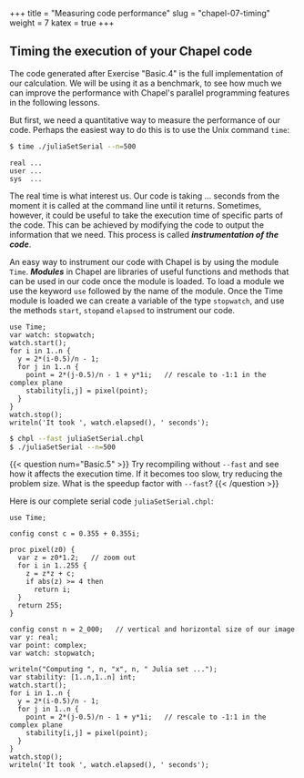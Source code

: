 +++
title = "Measuring code performance"
slug = "chapel-07-timing"
weight = 7
katex = true
+++

## Timing the execution of your Chapel code

The code generated after Exercise "Basic.4" is the full implementation of our calculation. We will be using it
as a benchmark, to see how much we can improve the performance with Chapel's parallel programming features in
the following lessons.

But first, we need a quantitative way to measure the performance of our code. Perhaps the easiest way to do
this is to use the Unix command `time`:

```sh
$ time ./juliaSetSerial --n=500
```
```chpl
real ...
user ...
sys	 ...
```

The real time is what interest us. Our code is taking ... seconds from the moment it is called at the command
line until it returns. Sometimes, however, it could be useful to take the execution time of specific parts of
the code. This can be achieved by modifying the code to output the information that we need. This process is
called **_instrumentation of the code_**.

An easy way to instrument our code with Chapel is by using the module `Time`. **_Modules_** in Chapel are
libraries of useful functions and methods that can be used in our code once the module is loaded. To load
a module we use the keyword `use` followed by the name of the module. Once the Time module is loaded we
can create a variable of the type `stopwatch`, and use the methods `start`, `stop`and `elapsed` to instrument
our code.

```chpl
use Time;
var watch: stopwatch;
watch.start();
for i in 1..n {
  y = 2*(i-0.5)/n - 1;
  for j in 1..n {
    point = 2*(j-0.5)/n - 1 + y*1i;   // rescale to -1:1 in the complex plane
    stability[i,j] = pixel(point);
  }
}
watch.stop();
writeln('It took ', watch.elapsed(), ' seconds');
```
```sh
$ chpl --fast juliaSetSerial.chpl
$ ./juliaSetSerial --n=500
```

{{< question num="Basic.5" >}}
Try recompiling without `--fast` and see how it affects the execution time. If it becomes too slow, try
reducing the problem size. What is the speedup factor with `--fast`?
{{< /question >}}

Here is our complete serial code `juliaSetSerial.chpl`:

```chpl
use Time;

config const c = 0.355 + 0.355i;

proc pixel(z0) {
  var z = z0*1.2;   // zoom out
  for i in 1..255 {
    z = z*z + c;
    if abs(z) >= 4 then
      return i;
  }
  return 255;
}

config const n = 2_000;   // vertical and horizontal size of our image
var y: real;
var point: complex;
var watch: stopwatch;

writeln("Computing ", n, "x", n, " Julia set ...");
var stability: [1..n,1..n] int;
watch.start();
for i in 1..n {
  y = 2*(i-0.5)/n - 1;
  for j in 1..n {
    point = 2*(j-0.5)/n - 1 + y*1i;   // rescale to -1:1 in the complex plane
    stability[i,j] = pixel(point);
  }
}
watch.stop();
writeln('It took ', watch.elapsed(), ' seconds');
```
